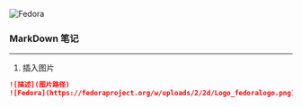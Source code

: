 ![Fedora](https://browserengine.net/wp-content/uploads/1441861327mdh-logo-new.png)
### MarkDown 笔记
---

1. 插入图片
```markdown
![描述](图片路径)
![Fedora](https://fedoraproject.org/w/uploads/2/2d/Logo_fedoralogo.png)
```
